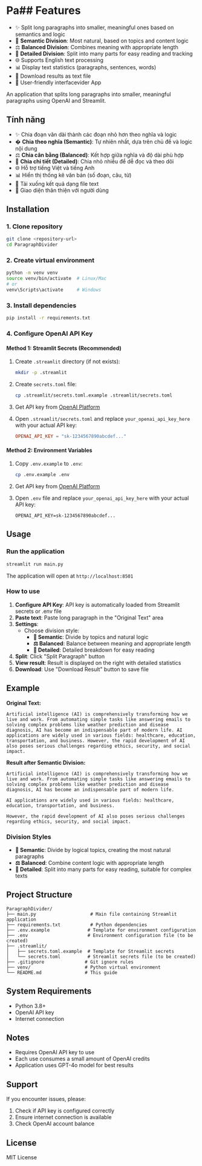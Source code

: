 # Pa## Features

- ✨ Split long paragraphs into smaller, meaningful ones based on semantics and logic
- 🎯 **Semantic Division**: Most natural, based on topics and content logic
- ⚖️ **Balanced Division**: Combines meaning with appropriate length
- 📝 **Detailed Division**: Split into many parts for easy reading and tracking
- 🌐 Supports English text processing
- 📊 Display text statistics (paragraphs, sentences, words)
- 💾 Download results as text file
- 🎨 User-friendly interfacevider App

An application that splits long paragraphs into smaller, meaningful paragraphs using OpenAI and Streamlit.

## Tính năng

- ✨ Chia đoạn văn dài thành các đoạn nhỏ hơn theo nghĩa và logic
- � **Chia theo nghĩa (Semantic)**: Tự nhiên nhất, dựa trên chủ đề và logic nội dung
- ⚖️ **Chia cân bằng (Balanced)**: Kết hợp giữa nghĩa và độ dài phù hợp
- 📝 **Chia chi tiết (Detailed)**: Chia nhỏ nhiều để dễ đọc và theo dõi
- 🌐 Hỗ trợ tiếng Việt và tiếng Anh
- 📊 Hiển thị thống kê văn bản (số đoạn, câu, từ)
- 💾 Tải xuống kết quả dạng file text
- 🎨 Giao diện thân thiện với người dùng

## Installation

### 1. Clone repository

```bash
git clone <repository-url>
cd ParagraphDivider
```

### 2. Create virtual environment

```bash
python -m venv venv
source venv/bin/activate  # Linux/Mac
# or
venv\Scripts\activate     # Windows
```

### 3. Install dependencies

```bash
pip install -r requirements.txt
```

### 4. Configure OpenAI API Key

#### Method 1: Streamlit Secrets (Recommended)

1. Create `.streamlit` directory (if not exists):
   ```bash
   mkdir -p .streamlit
   ```

2. Create `secrets.toml` file:
   ```bash
   cp .streamlit/secrets.toml.example .streamlit/secrets.toml
   ```

3. Get API key from [OpenAI Platform](https://platform.openai.com/api-keys)

4. Open `.streamlit/secrets.toml` and replace `your_openai_api_key_here` with your actual API key:
   ```toml
   OPENAI_API_KEY = "sk-1234567890abcdef..."
   ```

#### Method 2: Environment Variables

1. Copy `.env.example` to `.env`:
   ```bash
   cp .env.example .env
   ```

2. Get API key from [OpenAI Platform](https://platform.openai.com/api-keys)

3. Open `.env` file and replace `your_openai_api_key_here` with your actual API key:
   ```
   OPENAI_API_KEY=sk-1234567890abcdef...
   ```

## Usage

### Run the application

```bash
streamlit run main.py
```

The application will open at `http://localhost:8501`

### How to use

1. **Configure API Key**: API key is automatically loaded from Streamlit secrets or .env file
2. **Paste text**: Paste long paragraph in the "Original Text" area
3. **Settings**: 
   - Choose division style:
     - **🎯 Semantic**: Divide by topics and natural logic
     - **⚖️ Balanced**: Balance between meaning and appropriate length
     - **📝 Detailed**: Detailed breakdown for easy reading
4. **Split**: Click "Split Paragraph" button
5. **View result**: Result is displayed on the right with detailed statistics
6. **Download**: Use "Download Result" button to save file

## Example

**Original Text:**
```
Artificial intelligence (AI) is comprehensively transforming how we live and work. From automating simple tasks like answering emails to solving complex problems like weather prediction and disease diagnosis, AI has become an indispensable part of modern life. AI applications are widely used in various fields: healthcare, education, transportation, and business. However, the rapid development of AI also poses serious challenges regarding ethics, security, and social impact.
```

**Result after Semantic Division:**
```
Artificial intelligence (AI) is comprehensively transforming how we live and work. From automating simple tasks like answering emails to solving complex problems like weather prediction and disease diagnosis, AI has become an indispensable part of modern life.

AI applications are widely used in various fields: healthcare, education, transportation, and business.

However, the rapid development of AI also poses serious challenges regarding ethics, security, and social impact.
```

### Division Styles

- **🎯 Semantic**: Divide by logical topics, creating the most natural paragraphs
- **⚖️ Balanced**: Combine content logic with appropriate length  
- **📝 Detailed**: Split into many parts for easy reading, suitable for complex texts

## Project Structure

```
ParagraphDivider/
├── main.py                    # Main file containing Streamlit application
├── requirements.txt           # Python dependencies
├── .env.example              # Template for environment configuration
├── .env                      # Environment configuration file (to be created)
├── .streamlit/
│   ├── secrets.toml.example  # Template for Streamlit secrets
│   └── secrets.toml          # Streamlit secrets file (to be created)
├── .gitignore               # Git ignore rules
├── venv/                    # Python virtual environment
└── README.md                # This guide
```

## System Requirements

- Python 3.8+
- OpenAI API key
- Internet connection

## Notes

- Requires OpenAI API key to use
- Each use consumes a small amount of OpenAI credits
- Application uses GPT-4o model for best results

## Support

If you encounter issues, please:
1. Check if API key is configured correctly
2. Ensure internet connection is available
3. Check OpenAI account balance

## License

MIT License
